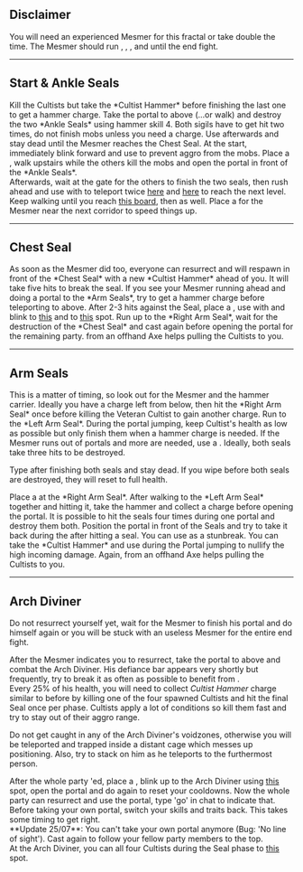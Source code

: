 ## Disclaimer
You will need an experienced Mesmer for this fractal or take double the time. The Mesmer should run <Skill id="10200"/>, <Skill id="29578"/>, <Skill id="10197"/>, <Skill id="10377"/> and <Trait id="752"/> until the end fight.

---

## Start & Ankle Seals
<Grid>
<Column>
Kill the Cultists but take the *Cultist Hammer* before finishing the last one to get a hammer charge.    
Take the portal to above (...or walk) and destroy the two *Ankle Seals* using hammer skill 4. Both sigils have to get hit two times, do not finish mobs unless you need a charge.    
Use <Command name="gg"/> afterwards and stay dead until the Mesmer reaches the Chest Seal.
</Column>

<Column>
<Tips>
    <Tip specialization="chronomancer">At the start, immediately blink forward and use <Effect name="stealth"/> to prevent aggro from the mobs. Place a <Skill id="10197"/>, walk upstairs while the others kill the mobs and open the portal in front of the *Ankle Seals*.<br/>Afterwards, wait at the gate for the others to finish the two seals, then rush ahead and use <Skill id="29578"/> with <Skill id="10200"/> to teleport twice <a href="/_/img/fractals/cliffside-1.jpg">here</a> and <a href="/_/img/fractals/cliffside-2.jpg">here</a> to reach the next level.<br/>Keep walking until you reach <a href="/_/img/fractals/cliffside-3.jpg">this board</a>, then <Command name="gg"/> as well.</Tip>
    <Tip specialization="elementalist">Place a <Skill id="5516"/> for the Mesmer near the next corridor to speed things up.</Tip>
</Tips>
</Column>
</Grid>

---

## Chest Seal
<Grid>
<Column>
As soon as the Mesmer did <Command name="gg"/> too, everyone can resurrect and will respawn in front of the *Chest Seal* with a new *Cultist Hammer* ahead of you.    
It will take five hits to break the seal. If you see your Mesmer running ahead and doing a portal to the *Arm Seals*, try to get a hammer charge before teleporting to above.
</Column>

<Column>
<Tips>
    <Tip specialization="chronomancer">After 2-3 hits against the Seal, place a <Skill id="10197"/>, use <Skill id="29578"/> with <Skill id="29830"/> and blink to <a href="/_/img/fractals/cliffside-4.jpg">this</a> and to <a href="/_/img/fractals/cliffside-5.jpg">this</a> spot. Run up to the *Right Arm Seal*, wait for the destruction of the *Chest Seal* and cast <Skill id="29578"/> again before opening the portal for the remaining party.</Tip>
    <Tip specialization="ranger"><Skill id="12638"/> from an offhand Axe helps pulling the Cultists to you.</Tip>
</Tips>
</Column>
</Grid>

---

## Arm Seals
<Grid>
<Column>
This is a matter of timing, so look out for the Mesmer and the hammer carrier. Ideally you have a charge left from below, then hit the *Right Arm Seal* once before killing the Veteran Cultist to gain another charge. Run to the *Left Arm Seal*.    
During the portal jumping, keep Cultist's health as low as possible but only finish them when a hammer charge is needed. If the Mesmer runs out of portals and more are needed, use a <Item id="78978"/>. Ideally, both seals take three hits to be destroyed.

Type <Command name="gg"/> after finishing both seals and stay dead. If you wipe before both seals are destroyed, they will reset to full health.
</Column>

<Column>
<Tips>
    <Tip specialization="chronomancer">Place a <Skill id="10197"/> at the *Right Arm Seal*. After walking to the *Left Arm Seal* together and hitting it, take the hammer and collect a charge before opening the portal. It is possible to hit the seals four times during one portal and destroy them both. Position the portal in front of the Seals and try to take it back during the <Control name="stun"/> after hitting a seal. You can use <Skill id="10200"/> as a stunbreak.</Tip>
    <Tip specialization="warrior">You can take the *Cultist Hammer* and use <Skill id="21815"/> during the Portal jumping to nullify the high incoming damage.</Tip>
    <Tip specialization="ranger">Again, <Skill id="12638"/> from an offhand Axe helps pulling the Cultists to you.</Tip>
</Tips>
</Column>
</Grid>

---

## Arch Diviner
<Grid>
<Column>
Do not resurrect yourself yet, wait for the Mesmer to finish his portal and do <Command name="gg"/> himself again or you will be stuck with an useless Mesmer for the entire end fight.

After the Mesmer indicates you to resurrect, take the portal to above and combat the Arch Diviner. His defiance bar appears very shortly but frequently, try to break it as often as possible to benefit from <Trait id="1502"/>.    
Every 25% of his health, you will need to collect *Cultist Hammer* charge similar to before by killing one of the four spawned Cultists and hit the final Seal once per phase. Cultists apply a lot of conditions so kill them fast and try to stay out of their aggro range.

Do not get caught in any of the Arch Diviner's voidzones, otherwise you will be teleported and trapped inside a distant cage which messes up positioning. Also, try to stack on him as he teleports to the furthermost person.
</Column>

<Column>
<Tips>
    <Tip specialization="chronomancer">After the whole party <Command name="gg"/>'ed, place a <Skill id="10197"/>, blink up to the Arch Diviner using <a href="/_/img/fractals/cliffside-6.jpg">this</a> spot, open the portal and do <Command name="gg"/> again to reset your cooldowns. Now the whole party can resurrect and use the portal, type 'go' in chat to indicate that.<br/>Before taking your own portal, switch your skills and traits back. This takes some timing to get right.<br/>**Update 25/07**: You can't take your own portal anymore (Bug: 'No line of sight'). Cast <Skill id="10200"/> again to follow your fellow party members to the top.<br/>At the Arch Diviner, you can <Skill id="10363"/> all four Cultists during the Seal phase to <a href="/_/img/fractals/cliffside-7.jpg">this</a> spot.</Tip>
</Tips>
</Column>
</Grid>
